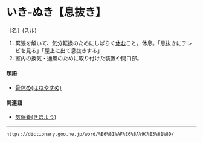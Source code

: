 # いき‐ぬき【息抜き】

［名］(スル)

1. 緊張を解いて、気分転換のためにしばらく[休む](やすむ（休む）)こと。休息。「息抜きにテレビを見る」「屋上に出て息抜きする」
2. 室内の換気・通風のために取り付けた装置や開口部。
    

#### 類語

-   [骨休め(ほねやすめ)](https://dictionary.goo.ne.jp/word/%E9%AA%A8%E4%BC%91%E3%82%81/#jn-205084)

#### 関連語

-   [気保養(きほよう)](https://dictionary.goo.ne.jp/word/%E6%B0%97%E4%BF%9D%E9%A4%8A/#jn-53788)

---
`https://dictionary.goo.ne.jp/word/%E6%81%AF%E6%8A%9C%E3%81%8D/`